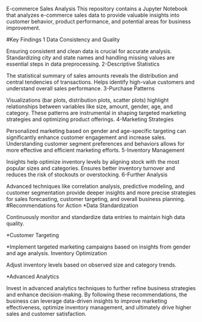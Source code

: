 E-commerce Sales Analysis
This repository contains a Jupyter Notebook that analyzes e-commerce sales data to provide valuable insights into customer behavior, product performance, and potential areas for business improvement.

#Key Findings
1 Data Consistency and Quality

Ensuring consistent and clean data is crucial for accurate analysis.
Standardizing city and state names and handling missing values are essential steps in data preprocessing.
2-Descriptive Statistics

The statistical summary of sales amounts reveals the distribution and central tendencies of transactions.
Helps identify high-value customers and understand overall sales performance.
3-Purchase Patterns

Visualizations (bar plots, distribution plots, scatter plots) highlight relationships between variables like size, amount, gender, age, and category.
These patterns are instrumental in shaping targeted marketing strategies and optimizing product offerings.
4-Marketing Strategies

Personalized marketing based on gender and age-specific targeting can significantly enhance customer engagement and increase sales.
Understanding customer segment preferences and behaviors allows for more effective and efficient marketing efforts.
5-Inventory Management

Insights help optimize inventory levels by aligning stock with the most popular sizes and categories.
Ensures better inventory turnover and reduces the risk of stockouts or overstocking.
6-Further Analysis

Advanced techniques like correlation analysis, predictive modeling, and customer segmentation provide deeper insights and more precise strategies for sales forecasting, customer targeting, and overall business planning.
#Recommendations for Action
*Data Standardization

Continuously monitor and standardize data entries to maintain high data quality.

*Customer Targeting

*Implement targeted marketing campaigns based on insights from gender and age analysis.
Inventory Optimization

Adjust inventory levels based on observed size and category trends.

*Advanced Analytics

Invest in advanced analytics techniques to further refine business strategies and enhance decision-making.
By following these recommendations, the business can leverage data-driven insights to improve marketing effectiveness, optimize inventory management, and ultimately drive higher sales and customer satisfaction.


